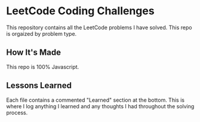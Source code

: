 # LeetCode Coding Challenges
This repository contains all the LeetCode problems I have solved. This repo is orgaized by problem type.

## How It's Made
This repo is 100% Javascript.

## Lessons Learned
Each file contains a commented "Learned" section at the bottom. This is where I log anything I learned and any thoughts I had throughout the solving process.

